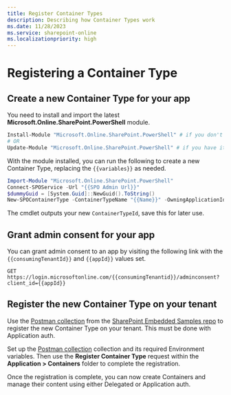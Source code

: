 ```yaml
---
title: Register Container Types
description: Describing how Container Types work
ms.date: 11/28/2023
ms.service: sharepoint-online
ms.localizationpriority: high
---
```


# Registering a Container Type

## Create a new Container Type for your app

You need to install and import the latest **Microsoft.Online.SharePoint.PowerShell** module.

```powershell
Install-Module "Microsoft.Online.SharePoint.PowerShell" # if you don't have it already
# OR
Update-Module "Microsoft.Online.SharePoint.PowerShell" # if you have it already
```

With the module installed, you can run the following to create a new Container Type, replacing the `{{variables}}` as needed.

```powershell
Import-Module "Microsoft.Online.SharePoint.PowerShell"
Connect-SPOService -Url "{{SPO Admin Url}}"
$dummyGuid = [System.Guid]::NewGuid().ToString()
New-SPOContainerType -ContainerTypeName "{{Name}}" -OwningApplicationId "{{Your new app client Id}}" -AzureSubscriptionId $dummyGuid -ResourceGroup "Dummy" -Region "Dummy"
```

The cmdlet outputs your new `ContainerTypeId`, save this for later use.

## Grant admin consent for your app

You can grant admin consent to an app by visiting the following link with the
`{{consumingTenantId}}` and `{{appId}}` values set.

```http
GET https://login.microsoftonline.com/{{consumingTenantid}}/adminconsent?client_id={{appId}}
```

## Register the new Container Type on your tenant

Use the [Postman collection](https://github.com/microsoft/SharePoint-Embedded-Samples/tree/main/Postman) from the [SharePoint Embedded Samples repo](https://github.com/microsoft/SharePoint-Embedded-Samples) to register the new Container Type on your tenant. This must be done with Application auth.

Set up the [Postman collection](https://github.com/microsoft/SharePoint-Embedded-Samples/tree/main/Postman) collection and its required Environment variables. Then use the **Register Container Type** request within the **Application > Containers** folder to complete the registration.

Once the registration is complete, you can now create Containers and manage their content using either Delegated or Application auth.
